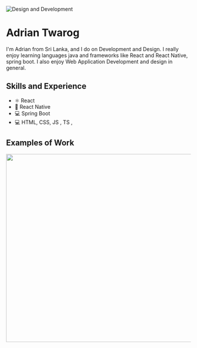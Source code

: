 ![Design and Development](https://github.com/shiran-sandaruwan-69x/shiran-sandaruwan-69x/blob/main/ezgif.com-crop.gif)

# Adrian Twarog
I'm Adrian from Sri Lanka, and I do on Development and Design. I really enjoy learning languages java and frameworks like React and React Native, spring boot. I also enjoy Web Application Development and design in general. 

## Skills and Experience
* ⚛ React
* 📱 React Native
* 💻 Spring Boot
* 💻 HTML, CSS, JS , TS ,

## Examples of Work
<img src="" width="512" >
